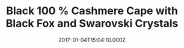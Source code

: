 ---
title: Black 100 % Cashmere Cape with Black Fox and Swarovski Crystals
date: 2017-01-04T15:04:10.000Z
price: 0
sales_price: 
categories: ["Capes"]
image: ["/img/uploads/2016/09/MG_0391w.png", " /img/uploads/2016/09/MG_0394w.png"]
---
